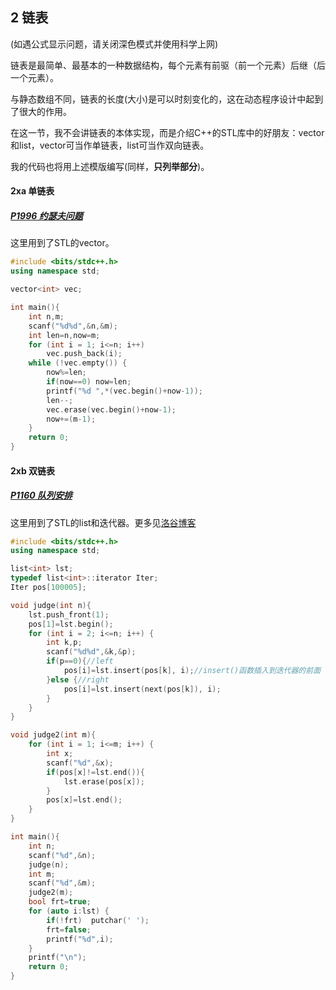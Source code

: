 ## 2 链表
(如遇公式显示问题，请关闭深色模式并使用科学上网)

链表是最简单、最基本的一种数据结构，每个元素有前驱（前一个元素）后继（后一个元素）。

与静态数组不同，链表的长度(大小)是可以时刻变化的，这在动态程序设计中起到了很大的作用。

在这一节，我不会讲链表的本体实现，而是介绍C++的STL库中的好朋友：vector和list，vector可当作单链表，list可当作双向链表。

我的代码也将用上述模版编写(同样，**只列举部分**)。

#### 2xa 单链表

##### [P1996 约瑟夫问题](https://www.luogu.com.cn/problem/P1996)

这里用到了STL的vector。

```cpp
#include <bits/stdc++.h>
using namespace std;

vector<int> vec;

int main(){
    int n,m;
    scanf("%d%d",&n,&m);
    int len=n,now=m;
    for (int i = 1; i<=n; i++)
        vec.push_back(i);
    while (!vec.empty()) {
        now%=len;
        if(now==0) now=len;
        printf("%d ",*(vec.begin()+now-1));
        len--;
        vec.erase(vec.begin()+now-1);
        now+=(m-1);
    }
    return 0;
}
```

#### 2xb 双链表

##### [P1160 队列安排](https://www.luogu.com.cn/problem/P1160)

这里用到了STL的list和迭代器。更多见[洛谷博客](https://www.luogu.com.cn/blog/onlynagesha/solution-p1160)

```cpp
#include <bits/stdc++.h>
using namespace std;

list<int> lst;
typedef list<int>::iterator Iter;
Iter pos[100005];

void judge(int n){
    lst.push_front(1);
    pos[1]=lst.begin();
    for (int i = 2; i<=n; i++) {
        int k,p;
        scanf("%d%d",&k,&p);
        if(p==0){//left
            pos[i]=lst.insert(pos[k], i);//insert()函数插入到迭代器的前面
        }else {//right
            pos[i]=lst.insert(next(pos[k]), i);
        }
    }
}

void judge2(int m){
    for (int i = 1; i<=m; i++) {
        int x;
        scanf("%d",&x);
        if(pos[x]!=lst.end()){
            lst.erase(pos[x]);
        }
        pos[x]=lst.end();
    }
}

int main(){
    int n;
    scanf("%d",&n);
    judge(n);
    int m;
    scanf("%d",&m);
    judge2(m);
    bool frt=true;
    for (auto i:lst) {
        if(!frt)  putchar(' ');
        frt=false;
        printf("%d",i);
    }
    printf("\n");
    return 0;
}
```

